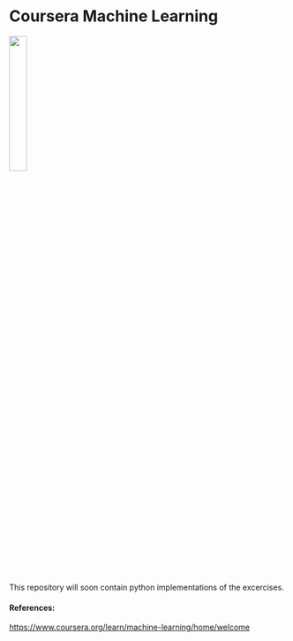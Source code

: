 # Coursera Machine Learning 
<IMG src='https://coursera.s3.amazonaws.com/topics/ml/large-icon.png?auto=format&dpr=1&h=256&w=256&fit=fill&bg=FFF' width=25% height=25%><P>
This repository will soon contain python implementations of the excercises.

#### References:
https://www.coursera.org/learn/machine-learning/home/welcome
